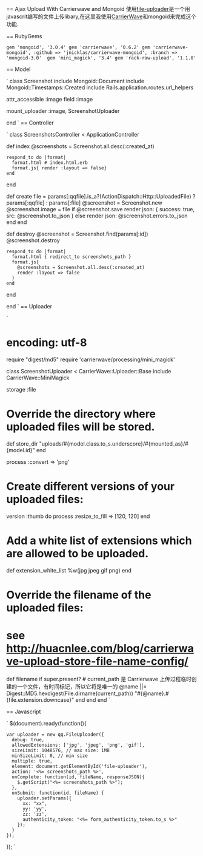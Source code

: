 == Ajax Upload With Carrierwave and Mongoid
使用[file-uploader](https://github.com/valums/file-uploader)是一个用javascrit编写的文件上传libary,在这里我使用[CarrierWave](https://github.com/jnicklas/carrierwave)和mongoid来完成这个功能.


== RubyGems

`
gem 'mongoid', '3.0.4'
gem 'carrierwave', '0.6.2'
gem 'carrierwave-mongoid', :github => 'jnicklas/carrierwave-mongoid', :branch => 'mongoid-3.0' 
gem 'mini_magick', '3.4'
gem 'rack-raw-upload', '1.1.0'
`

== Model 

`
class Screenshot
  include Mongoid::Document
  include Mongoid::Timestamps::Created
  include Rails.application.routes.url_helpers

  attr_accessible :image 
  field :image 

  mount_uploader :image, ScreenshotUploader 

end
`
== Controller

`
class ScreenshotsController < ApplicationController

  def index
    @screenshots = Screenshot.all.desc(:created_at)

    respond_to do |format|
      format.html # index.html.erb    
      format.js{ render :layout => false}
    end
  end

  def create
    file = params[:qqfile].is_a?(ActionDispatch::Http::UploadedFile) ? params[:qqfile] : params[:file]
    @screenshot = Screenshot.new
    @screenshot.image = file
    if @screenshot.save
      render json: { success: true, src: @screenshot.to_json }
    else
      render json: @screenshot.errors.to_json
    end
  end

  def destroy
    @screenshot = Screenshot.find(params[:id])
    @screenshot.destroy

    respond_to do |format|
      format.html { redirect_to screenshots_path }
      format.js{ 
        @screenshots = Screenshot.all.desc(:created_at)
        render :layout => false
      }
    end

  end

end
`
== Uploader

`
# encoding: utf-8
require "digest/md5"
require 'carrierwave/processing/mini_magick'

class ScreenshotUploader < CarrierWave::Uploader::Base
  include CarrierWave::MiniMagick

  storage :file

  # Override the directory where uploaded files will be stored.
  def store_dir
    "uploads/#{model.class.to_s.underscore}/#{mounted_as}/#{model.id}"
  end


  process :convert => 'png'

  # Create different versions of your uploaded files:
  version :thumb do
    process :resize_to_fill => [120, 120]
  end

  # Add a white list of extensions which are allowed to be uploaded.
  def extension_white_list
    %w(jpg jpeg gif png)
  end

  # Override the filename of the uploaded files:
  # see http://huacnlee.com/blog/carrierwave-upload-store-file-name-config/
  def filename
    if super.present?
      # current_path 是 Carrierwave 上传过程临时创建的一个文件，有时间标记，所以它将是唯一的
      @name ||= Digest::MD5.hexdigest(File.dirname(current_path))
      "#{@name}.#{file.extension.downcase}"
    end
  end
end
`

== Javascript

`
  $(document).ready(function(){

    var uploader = new qq.FileUploader({
      debug: true,
      allowedExtensions: ['jpg', 'jpeg', 'png', 'gif'],
      sizeLimit: 1048576, // max size: 1MB
      minSizeLimit: 0, // min size
      multiple: true,
      element: document.getElementById('file-uploader'),
      action: '<%= screenshots_path %>',
      onComplete: function(id, fileName, responseJSON){
        $.getScript("<%= screenshots_path %>");
      },
      onSubmit: function(id, fileName) {
        uploader.setParams({
          xx: "xx",
          yy: 'yy',
          zz: 'zz',       
          authenticity_token: "<%= form_authenticity_token.to_s %>"
        });
      }
    });

});
`
